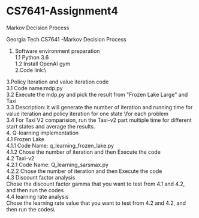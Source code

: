 # CS7641-Assignment4
Markov Decision Process

Georgia Tech CS7641 -Markov Decision Process

1. Software environment preparation\
	1.1 Python 3.6\
	1.2 Install OpenAI gym\
2.Code link:\
	
3.Policy Iteration and value iteration code\
	3.1 Code name:mdp.py\
	3.2 Execute the mdp.py and pick the result from "Frozen Lake Large" and Taxi\
	3.3 Description: it will generate the number of iteration and running time for value iteration and policy iteration for one state \for each problem\
	3.4 For Taxi V2 comparision, run the Taxi-v2 part multiple time for different start states and average the results.\
4. Q-learning implementation\
	4.1 Frozen Lake\
		4.1.1 Code Name: q_learning_frozen_lake.py\
		4.1.2 Chose the number of iteration and then Execute the code\
	4.2 Taxi-v2\
		4.2.1 Code Name: Q_learning_sarsmax.py\
		4.2.2 Chose the number of iteration and then Execute the code\
	4.3 Discount factor analysis\
		Chose the discount factor gamma that you want to test from 4.1 and 4.2, and then run the codes\
	4.4 learning rate analysis\
		Chose the learning rate value that you want to test from 4.2 and 4.2, and then run the codes\
